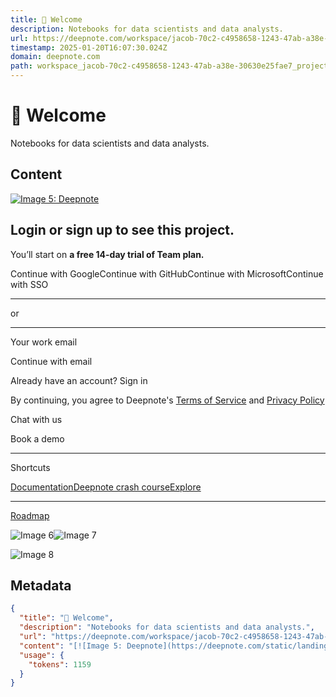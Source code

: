 ```yaml
---
title: 👋 Welcome
description: Notebooks for data scientists and data analysts.
url: https://deepnote.com/workspace/jacob-70c2-c4958658-1243-47ab-a38e-30630e25fae7/project/Welcome-4a77ae20-5f5b-49ae-b6ea-66e6bf486b82/notebook/Lion-agi-571a126b7a364208b6ff8dba5c73318e?secondary-sidebar=app
timestamp: 2025-01-20T16:07:30.024Z
domain: deepnote.com
path: workspace_jacob-70c2-c4958658-1243-47ab-a38e-30630e25fae7_project_Welcome-4a77ae20-5f5b-49ae-b6ea-66e6bf486b82_notebook_Lion-agi-571a126b7a364208b6ff8dba5c73318e
---
```


# 👋 Welcome


Notebooks for data scientists and data analysts.


## Content

[![Image 5: Deepnote](https://deepnote.com/static/landing/deepnote_landing_logo.svg)](https://deepnote.com/)

Login or sign up to see this project.
-------------------------------------

You’ll start on **a free 14-day trial of Team plan.**

Continue with GoogleContinue with GitHubContinue with MicrosoftContinue with SSO

* * *

or

* * *

Your work email

Continue with email

Already have an account? Sign in

By continuing, you agree to Deepnote's [Terms of Service](https://deepnote.com/terms) and [Privacy Policy](https://deepnote.com/privacy)

Chat with us

Book a demo

* * *

Shortcuts

[Documentation](https://deepnote.com/docs)[Deepnote crash course](https://deepnote.com/docs/deepnote-crash-course)[Explore](https://deepnote.com/explore)

* * *

[Roadmap](https://portal.productboard.com/deepnote/1-deepnote-product-portal/tabs/1-under-consideration)

![Image 6](https://t.co/i/adsct?bci=3&dv=UTC%26en-US%2Cen%26Google%20Inc.%26Win32%26255%26800%26600%264%2624%26800%26600%260%26na&eci=2&event_id=2ff49e2d-3517-4b70-9707-0a6b69564526&events=%5B%5B%22pageview%22%2C%7B%7D%5D%5D&integration=advertiser&p_id=Twitter&p_user_id=0&pl_id=b845007a-36fd-45f6-8b78-124098eb6adc&tw_document_href=https%3A%2F%2Fdeepnote.com%2Fworkspace%2Fjacob-70c2-c4958658-1243-47ab-a38e-30630e25fae7%2Fproject%2FWelcome-4a77ae20-5f5b-49ae-b6ea-66e6bf486b82%2Fnotebook%2FLion-agi-571a126b7a364208b6ff8dba5c73318e%3Fsecondary-sidebar%3Dapp&tw_iframe_status=0&tw_order_quantity=0&tw_sale_amount=0&txn_id=oc4iq&type=javascript&version=2.3.31)![Image 7](https://analytics.twitter.com/i/adsct?bci=3&dv=UTC%26en-US%2Cen%26Google%20Inc.%26Win32%26255%26800%26600%264%2624%26800%26600%260%26na&eci=2&event_id=2ff49e2d-3517-4b70-9707-0a6b69564526&events=%5B%5B%22pageview%22%2C%7B%7D%5D%5D&integration=advertiser&p_id=Twitter&p_user_id=0&pl_id=b845007a-36fd-45f6-8b78-124098eb6adc&tw_document_href=https%3A%2F%2Fdeepnote.com%2Fworkspace%2Fjacob-70c2-c4958658-1243-47ab-a38e-30630e25fae7%2Fproject%2FWelcome-4a77ae20-5f5b-49ae-b6ea-66e6bf486b82%2Fnotebook%2FLion-agi-571a126b7a364208b6ff8dba5c73318e%3Fsecondary-sidebar%3Dapp&tw_iframe_status=0&tw_order_quantity=0&tw_sale_amount=0&txn_id=oc4iq&type=javascript&version=2.3.31)

![Image 8](https://bat.bing.com/action/0?ti=97113000&tm=gtm002&Ver=2&mid=2ef9c5a0-2b19-44b8-9f66-da2ebf75ef02&bo=1&sid=a5178f50d74811efa088c5c5feb6e3fa&vid=a51bb620d74811ef88fd55fc1797df85&vids=1&msclkid=N&uach=pv%3D10.0&pi=918639831&lg=en-US&sw=800&sh=600&sc=24&p=https%3A%2F%2Fdeepnote.com%2Fworkspace%2Fjacob-70c2-c4958658-1243-47ab-a38e-30630e25fae7%2Fproject%2FWelcome-4a77ae20-5f5b-49ae-b6ea-66e6bf486b82%2Fnotebook%2FLion-agi-571a126b7a364208b6ff8dba5c73318e%3Fsecondary-sidebar%3Dapp&r=&lt=1448&evt=pageLoad&sv=1&cdb=AQAQ&rn=362828)

## Metadata

```json
{
  "title": "👋 Welcome",
  "description": "Notebooks for data scientists and data analysts.",
  "url": "https://deepnote.com/workspace/jacob-70c2-c4958658-1243-47ab-a38e-30630e25fae7/project/Welcome-4a77ae20-5f5b-49ae-b6ea-66e6bf486b82/notebook/Lion-agi-571a126b7a364208b6ff8dba5c73318e?secondary-sidebar=app",
  "content": "[![Image 5: Deepnote](https://deepnote.com/static/landing/deepnote_landing_logo.svg)](https://deepnote.com/)\n\nLogin or sign up to see this project.\n-------------------------------------\n\nYou’ll start on **a free 14-day trial of Team plan.**\n\nContinue with GoogleContinue with GitHubContinue with MicrosoftContinue with SSO\n\n* * *\n\nor\n\n* * *\n\nYour work email\n\nContinue with email\n\nAlready have an account? Sign in\n\nBy continuing, you agree to Deepnote's [Terms of Service](https://deepnote.com/terms) and [Privacy Policy](https://deepnote.com/privacy)\n\nChat with us\n\nBook a demo\n\n* * *\n\nShortcuts\n\n[Documentation](https://deepnote.com/docs)[Deepnote crash course](https://deepnote.com/docs/deepnote-crash-course)[Explore](https://deepnote.com/explore)\n\n* * *\n\n[Roadmap](https://portal.productboard.com/deepnote/1-deepnote-product-portal/tabs/1-under-consideration)\n\n![Image 6](https://t.co/i/adsct?bci=3&dv=UTC%26en-US%2Cen%26Google%20Inc.%26Win32%26255%26800%26600%264%2624%26800%26600%260%26na&eci=2&event_id=2ff49e2d-3517-4b70-9707-0a6b69564526&events=%5B%5B%22pageview%22%2C%7B%7D%5D%5D&integration=advertiser&p_id=Twitter&p_user_id=0&pl_id=b845007a-36fd-45f6-8b78-124098eb6adc&tw_document_href=https%3A%2F%2Fdeepnote.com%2Fworkspace%2Fjacob-70c2-c4958658-1243-47ab-a38e-30630e25fae7%2Fproject%2FWelcome-4a77ae20-5f5b-49ae-b6ea-66e6bf486b82%2Fnotebook%2FLion-agi-571a126b7a364208b6ff8dba5c73318e%3Fsecondary-sidebar%3Dapp&tw_iframe_status=0&tw_order_quantity=0&tw_sale_amount=0&txn_id=oc4iq&type=javascript&version=2.3.31)![Image 7](https://analytics.twitter.com/i/adsct?bci=3&dv=UTC%26en-US%2Cen%26Google%20Inc.%26Win32%26255%26800%26600%264%2624%26800%26600%260%26na&eci=2&event_id=2ff49e2d-3517-4b70-9707-0a6b69564526&events=%5B%5B%22pageview%22%2C%7B%7D%5D%5D&integration=advertiser&p_id=Twitter&p_user_id=0&pl_id=b845007a-36fd-45f6-8b78-124098eb6adc&tw_document_href=https%3A%2F%2Fdeepnote.com%2Fworkspace%2Fjacob-70c2-c4958658-1243-47ab-a38e-30630e25fae7%2Fproject%2FWelcome-4a77ae20-5f5b-49ae-b6ea-66e6bf486b82%2Fnotebook%2FLion-agi-571a126b7a364208b6ff8dba5c73318e%3Fsecondary-sidebar%3Dapp&tw_iframe_status=0&tw_order_quantity=0&tw_sale_amount=0&txn_id=oc4iq&type=javascript&version=2.3.31)\n\n![Image 8](https://bat.bing.com/action/0?ti=97113000&tm=gtm002&Ver=2&mid=2ef9c5a0-2b19-44b8-9f66-da2ebf75ef02&bo=1&sid=a5178f50d74811efa088c5c5feb6e3fa&vid=a51bb620d74811ef88fd55fc1797df85&vids=1&msclkid=N&uach=pv%3D10.0&pi=918639831&lg=en-US&sw=800&sh=600&sc=24&p=https%3A%2F%2Fdeepnote.com%2Fworkspace%2Fjacob-70c2-c4958658-1243-47ab-a38e-30630e25fae7%2Fproject%2FWelcome-4a77ae20-5f5b-49ae-b6ea-66e6bf486b82%2Fnotebook%2FLion-agi-571a126b7a364208b6ff8dba5c73318e%3Fsecondary-sidebar%3Dapp&r=&lt=1448&evt=pageLoad&sv=1&cdb=AQAQ&rn=362828)",
  "usage": {
    "tokens": 1159
  }
}
```

